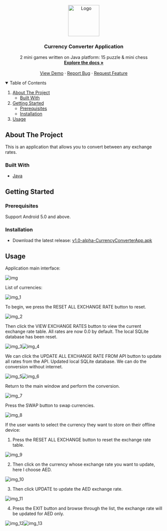 <!-- PROJECT LOGO -->
<p align="center">
  <a>
    <img src="images/MIREA_Gerb_Colour.png" alt="Logo" width="100" height="100">
  </a>

  <h3 align="center">Currency Converter Application</h3>

  <p align="center">
    2 mini games written on Java platform: 15 puzzle & mini chess
    <br />
    <a href="https://github.com/xuancanhit99/CurrencyExchangeApp"><strong>Explore the docs »</strong></a>
    <br />
    <br />
    <a href="https://github.com/xuancanhit99/CurrencyExchangeApp">View Demo</a>
    ·
    <a href="https://github.com/xuancanhit99/CurrencyExchangeApp/issues">Report Bug</a>
    ·
    <a href="https://github.com/xuancanhit99/CurrencyExchangeApp/issues">Request Feature</a>
  </p>



<!-- TABLE OF CONTENTS -->
<details open="open">
  <summary>Table of Contents</summary>
  <ol>
    <li>
      <a href="#about-the-project">About The Project</a>
      <ul>
        <li><a href="#built-with">Built With</a></li>
      </ul>
    </li>
    <li>
      <a href="#getting-started">Getting Started</a>
      <ul>
        <li><a href="#prerequisites">Prerequisites</a></li>
        <li><a href="#installation">Installation</a></li>
      </ul>
    </li>
    <li><a href="#usage">Usage</a></li>
  </ol>
</details>



<!-- ABOUT THE PROJECT -->
## About The Project

This is an application that allows you to convert between any exchange rates.


### Built With

* [Java](https://www.java.com/)


<!-- GETTING STARTED -->
## Getting Started

### Prerequisites

Support Android 5.0 and above.

### Installation

* Download the latest release: [v1.0-alpha-CurrencyConverterApp.apk](https://github.com/xuancanhit99/CurrencyExchangeApp/releases/download/v1.0-alpha-currency-converter/v1.0-alpha-CurrencyConverterApp.apk)

<!-- USAGE EXAMPLES -->
## Usage

Application main interface:

![img]

List of currencies:

![img_1]

To begin, we press the RESET ALL EXCHANGE RATE button to reset.

![img_2]

Then click the VIEW EXCHANGE RATES button to view the current exchange rate table.
All rates are now 0.0 by default.
The local SQLite database has been reset.

![img_3]![img_4]

We can click the UPDATE ALL EXCHANGE RATE FROM API button to update all rates from the API.
Updated local SQLite database. We can do the conversion without internet.

![img_5]![img_6]

Return to the main window and perform the conversion.

![img_7]

Press the SWAP button to swap currencies.

![img_8]

If the user wants to select the currency they want to store on their offline device:
1. Press the RESET ALL EXCHANGE button to reset the exchange rate table.

![img_9]

2. Then click on the currency whose exchange rate you want to update, here I choose AED.

![img_10]

3. Then click UPDATE to update the AED exchange rate.

![img_11]

4. Press the EXIT button and browse through the list, the exchange rate will be updated for AED only.

![img_12]![img_13]


    

<!-- MARKDOWN LINKS & IMAGES -->
<!-- https://www.markdownguide.org/basic-syntax/#reference-style-links -->

[img]: images/img.png
[img_1]: images/img_1.png
[img_2]: images/img_2.png
[img_3]: images/img_3.png
[img_4]: images/img_4.png
[img_5]: images/img_5.png
[img_6]: images/img_6.png
[img_7]: images/img_7.png
[img_8]: images/img_8.png
[img_9]: images/img_9.png
[img_10]: images/img_10.png
[img_11]: images/img_11.png
[img_12]: images/img_12.png
[img_13]: images/img_13.png
[img_14]: images/img_14.png
[img_15]: images/img_15.png


